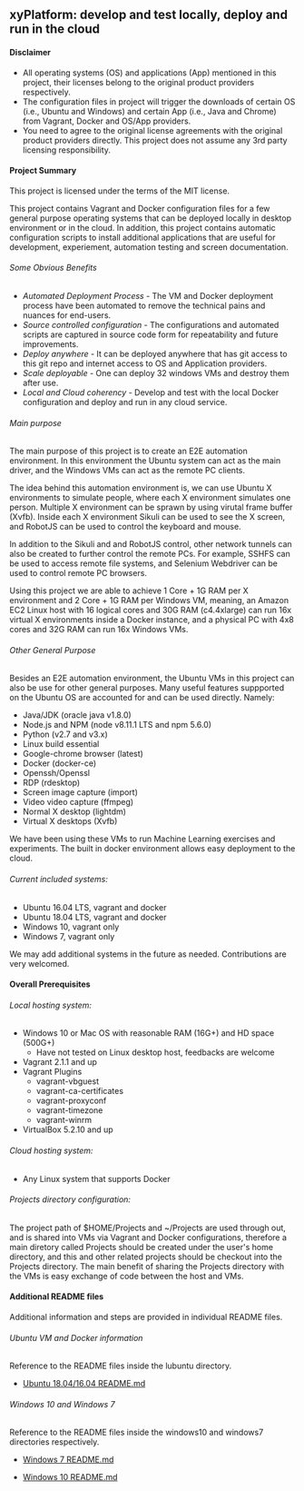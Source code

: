 ## xyPlatform: develop and test locally, deploy and run in the cloud

#### Disclaimer
* All operating systems (OS) and applications (App) mentioned in this project, their licenses belong to the original product providers respectively.
* The configuration files in project will trigger the downloads of certain OS (i.e., Ubuntu and Windows) and certain App (i.e., Java and Chrome) from Vagrant, Docker and OS/App providers.
* You need to agree to the original license agreements with the original product providers directly. This project does not assume any 3rd party licensing responsibility.

#### Project Summary
This project is licensed under the terms of the MIT license.

This project contains Vagrant and Docker configuration files for a few general purpose operating systems that can be deployed locally in desktop environment or in the cloud. In addition, this project contains automatic configuration scripts to install additional applications that are useful for development, experiement, automation testing and screen documentation.

###### Some Obvious Benefits
* *Automated Deployment Process* - The VM and Docker deployment process have been automated to remove the technical pains and nuances for end-users.
* *Source controlled configuration* - The configurations and automated scripts are captured in source code form for repeatability and future improvements.
* *Deploy anywhere* - It can be deployed anywhere that has git access to this git repo and internet access to OS and Application providers.
* *Scale deployable* - One can deploy 32 windows VMs and destroy them after use.
* *Local and Cloud coherency* - Develop and test with the local Docker configuration and deploy and run in any cloud service.

###### Main purpose
The main purpose of this project is to create an E2E automation environment. In this environment the Ubuntu system can act as the main driver, and the Windows VMs can act as the remote PC clients.

The idea behind this automation environment is, we can use Ubuntu X environments to simulate people, where each X environment simulates one person. Multiple X environment can be sprawn by using virutal frame buffer (Xvfb). Inside each X environment Sikuli can be used to see the X screen, and RobotJS can be used to control the keyboard and mouse.

In addition to the Sikuli and and RobotJS control, other network tunnels can also be created to further control the remote PCs. For example, SSHFS can be used to access remote file systems, and Selenium Webdriver can be used to control remote PC browsers.

Using this project we are able to achieve 1 Core + 1G RAM per X environment and 2 Core + 1G RAM per Windows VM, meaning, an Amazon EC2 Linux host with 16 logical cores and 30G RAM (c4.4xlarge) can run 16x virtual X environments inside a Docker instance, and a physical PC with 4x8 cores and 32G RAM can run 16x Windows VMs.

###### Other General Purpose
Besides an E2E automation environment, the Ubuntu VMs in this project can also be use for other general purposes. Many useful features suppported on the Ubuntu OS are accounted for and can be used directly. Namely:
* Java/JDK (oracle java v1.8.0)
* Node.js and NPM (node v8.11.1 LTS and npm 5.6.0)
* Python (v2.7 and v3.x)
* Linux build essential
* Google-chrome browser (latest)
* Docker (docker-ce)
* Openssh/Openssl
* RDP (rdesktop)
* Screen image capture (import)
* Video video capture (ffmpeg)
* Normal X desktop (lightdm)
* Virtual X desktops (Xvfb)

We have been using these VMs to run Machine Learning exercises and experiments. The built in docker environment allows easy deployment to the cloud.

###### Current included systems:
* Ubuntu 16.04 LTS, vagrant and docker
* Ubuntu 18.04 LTS, vagrant and docker
* Windows 10, vagrant only
* Windows 7, vagrant only

We may add additional systems in the future as needed. Contributions are very welcomed.

#### Overall Prerequisites

###### Local hosting system:
* Windows 10 or Mac OS with reasonable RAM (16G+) and HD space (500G+)
    - Have not tested on Linux desktop host, feedbacks are welcome
* Vagrant 2.1.1 and up
* Vagrant Plugins
    * vagrant-vbguest
    * vagrant-ca-certificates
    * vagrant-proxyconf
    * vagrant-timezone
    * vagrant-winrm
* VirtualBox 5.2.10 and up

###### Cloud hosting system:
* Any Linux system that supports Docker

###### Projects directory configuration:
The project path of $HOME/Projects and ~/Projects are used through out, and is shared into VMs via Vagrant and Docker configurations, therefore a main diretory called Projects should be created under the user's home directory, and this and other related projects should be checkout into the Projects directory. The main benefit of sharing the Projects directory with the VMs is easy exchange of code between the host and VMs.

#### Additional README files
Additional information and steps are provided in individual README files.

###### Ubuntu VM and Docker information
Reference to the README files inside the lubuntu directory.

* [Ubuntu 18.04/16.04 README.md](./lubuntu/README.md)

###### Windows 10 and Windows 7
Reference to the README files inside the windows10 and windows7 directories respectively.

* [Windows 7 README.md](./windows7/README.md)

* [Windows 10 README.md](./windows10/README.md)

